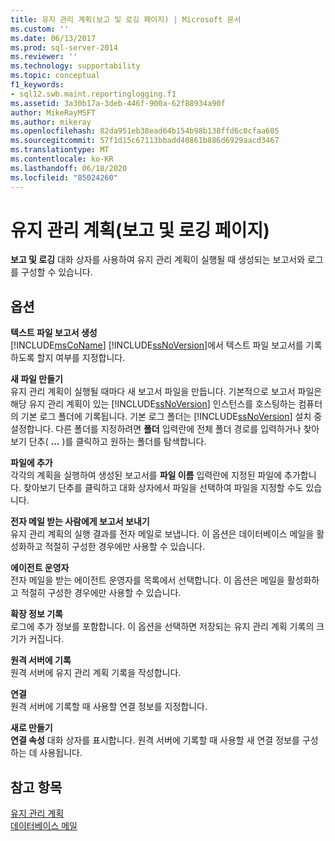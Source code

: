 ```yaml
---
title: 유지 관리 계획(보고 및 로깅 페이지) | Microsoft 문서
ms.custom: ''
ms.date: 06/13/2017
ms.prod: sql-server-2014
ms.reviewer: ''
ms.technology: supportability
ms.topic: conceptual
f1_keywords:
- sql12.swb.maint.reportinglogging.f1
ms.assetid: 3a30b17a-3deb-446f-900a-62f88934a90f
author: MikeRayMSFT
ms.author: mikeray
ms.openlocfilehash: 82da951eb38ead64b154b98b138ffd6c0cfaa605
ms.sourcegitcommit: 57f1d15c67113bbadd40861b886d6929aacd3467
ms.translationtype: MT
ms.contentlocale: ko-KR
ms.lasthandoff: 06/18/2020
ms.locfileid: "85024260"
---
```

# <a name="maintenance-plan-reporting-and-logging-page"></a>유지 관리 계획(보고 및 로깅 페이지)
  **보고 및 로깅** 대화 상자를 사용하여 유지 관리 계획이 실행될 때 생성되는 보고서와 로그를 구성할 수 있습니다.  
  
## <a name="options"></a>옵션  
 **텍스트 파일 보고서 생성**  
 [!INCLUDE[msCoName](../../includes/msconame-md.md)] [!INCLUDE[ssNoVersion](../../includes/ssnoversion-md.md)]에서 텍스트 파일 보고서를 기록하도록 할지 여부를 지정합니다.  
  
 **새 파일 만들기**  
 유지 관리 계획이 실행될 때마다 새 보고서 파일을 만듭니다. 기본적으로 보고서 파일은 해당 유지 관리 계획이 있는 [!INCLUDE[ssNoVersion](../../includes/ssnoversion-md.md)] 인스턴스를 호스팅하는 컴퓨터의 기본 로그 폴더에 기록됩니다. 기본 로그 폴더는 [!INCLUDE[ssNoVersion](../../includes/ssnoversion-md.md)] 설치 중 설정합니다. 다른 폴더를 지정하려면 **폴더** 입력란에 전체 폴더 경로를 입력하거나 찾아보기 단추( **...** )를 클릭하고 원하는 폴더를 탐색합니다.  
  
 **파일에 추가**  
 각각의 계획을 실행하여 생성된 보고서를 **파일 이름** 입력란에 지정된 파일에 추가합니다. 찾아보기 단추를 클릭하고 대화 상자에서 파일을 선택하여 파일을 지정할 수도 있습니다.  
  
 **전자 메일 받는 사람에게 보고서 보내기**  
 유지 관리 계획의 실행 결과를 전자 메일로 보냅니다. 이 옵션은 데이터베이스 메일을 활성화하고 적절히 구성한 경우에만 사용할 수 있습니다.  
  
 **에이전트 운영자**  
 전자 메일을 받는 에이전트 운영자를 목록에서 선택합니다. 이 옵션은 메일을 활성화하고 적절히 구성한 경우에만 사용할 수 있습니다.  
  
 **확장 정보 기록**  
 로그에 추가 정보를 포함합니다. 이 옵션을 선택하면 저장되는 유지 관리 계획 기록의 크기가 커집니다.  
  
 **원격 서버에 기록**  
 원격 서버에 유지 관리 계획 기록을 작성합니다.  
  
 **연결**  
 원격 서버에 기록할 때 사용할 연결 정보를 지정합니다.  
  
 **새로 만들기**  
 **연결 속성** 대화 상자를 표시합니다. 원격 서버에 기록할 때 사용할 새 연결 정보를 구성하는 데 사용됩니다.  
  
## <a name="see-also"></a>참고 항목  
 [유지 관리 계획](maintenance-plans.md)   
 [데이터베이스 메일](../database-mail/database-mail.md)  
  
  
